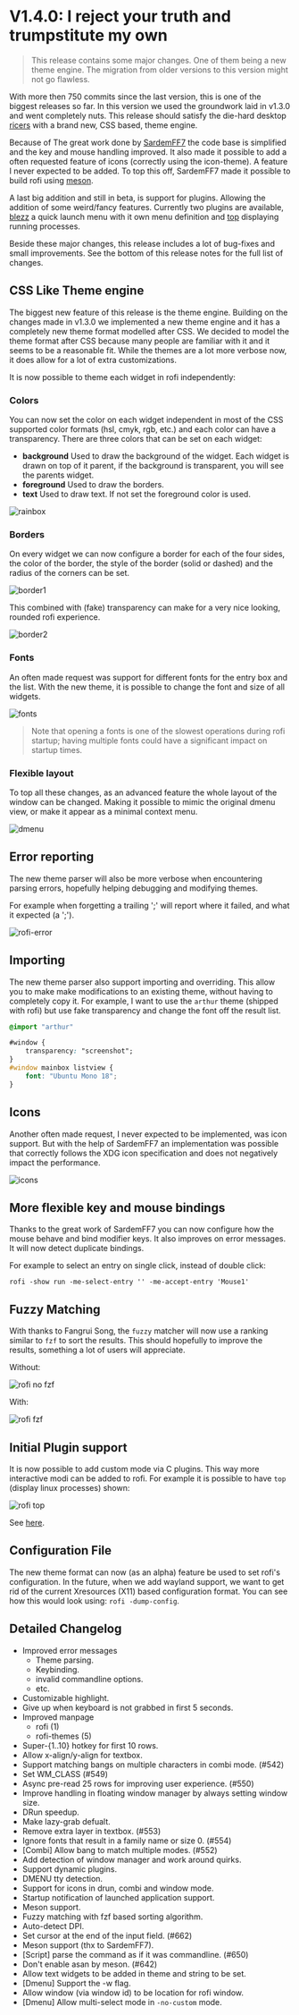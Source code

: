 # V1.4.0: I reject your truth and trumpstitute my own

> This release contains some major changes. One of them being a new theme engine. The migration from older versions
> to this version might not go flawless.

With more then 750 commits since the last version, this is one of the biggest releases so far.
In this version we used the groundwork laid in v1.3.0 and went completely nuts. This release should satisfy the die-hard
desktop [ricers](https://www.reddit.com/r/unixporn/) with a brand new, CSS based, theme engine.

Because of The great work done by [SardemFF7](https://github.com/SardemFF7/) the code base is simplified and the
key and mouse handling improved. It also made it possible to add a often requested feature of icons (correctly using the
icon-theme). A feature I never expected to be added. To top this off, SardemFF7 made it possible to build rofi using
[meson](http://mesonbuild.com/).

A last big addition and still in beta, is support for plugins. Allowing the addition of some weird/fancy features.
Currently two plugins are available, [blezz](https://gitcrate.org/qtools/rofi-blezz) a quick launch menu with it own
menu definition and [top](https://gitcrate.org/qtools/rofi-top/) displaying running processes.

Beside these major changes, this release includes a lot of bug-fixes and small improvements. See the bottom of this
release notes for the full list of changes.


## CSS Like Theme engine

The biggest new feature of this release is the theme engine. Building on the changes made in v1.3.0 we implemented a new
theme engine and it has a completely new theme format modelled after CSS. We decided to model the theme format after
CSS because many people are familiar with it and it seems to be a reasonable fit. While the themes are a lot more
verbose now, it does allow for a lot of extra customizations.

It is now possible to theme each widget in rofi independently:

### Colors

You can now set the color on each widget independent in most of the CSS supported color formats (hsl, cmyk, rgb, etc.)
and each color can have a transparency. There are three colors that can be set on each widget:

*  **background**
   Used to draw the background of the widget. Each widget is drawn on top of it parent, if the background is
   transparent, you will see the parents widget.
*  **foreground**
   Used to draw the borders.
*  **text**
   Used to draw text. If not set the foreground color is used.

![rainbox](rofi-rainbow.png)

### Borders

On every widget we can now configure a border for each of the four sides, the color of the border, the style of the
border (solid or dashed) and the radius of the corners can be set.

![border1](rofi-border.png)

This combined with (fake) transparency can make for a very nice looking, rounded rofi experience.

![border2](rofi-border-transp.png)

### Fonts

An often made request was support for different fonts for the entry box and the list. With the new theme, it is possible
to change the font and size of all widgets.

![fonts](rofi-fonts.png)

> Note that opening a fonts is one of the slowest operations during rofi startup; having multiple fonts could have a
> significant impact on startup times. 

### Flexible layout

To top all these changes, as an advanced feature the whole layout of the window can be changed. Making it possible to
mimic the original dmenu view, or make it appear as a minimal context menu.

![dmenu](rofi-dmenu.png)


## Error reporting

The new theme parser will also be more verbose when encountering parsing errors, hopefully helping debugging and
modifying themes.

For example when forgetting a trailing ';' will report where it failed, and what it expected (a ';').

![rofi-error](rofi-error.png)

## Importing

The new theme parser also support importing and overriding. This allow you to make make modifications to an existing
theme, without having to completely copy it. For example, I want to use the `arthur` theme (shipped with rofi) but use
fake transparency and change the font off the result list. 

```css
@import "arthur"

#window {
    transparency: "screenshot";
}
#window mainbox listview { 
    font: "Ubuntu Mono 18";
}                          
```

## Icons

Another often made request, I never expected to be implemented, was icon support. But with the help of SardemFF7 an
implementation was possible that correctly follows the XDG icon specification and does not negatively impact the
performance.


![icons](rofi-icons.png)


## More flexible key and mouse bindings

Thanks to the great work of SardemFF7 you can now configure how the mouse
behave and bind modifier keys. It also improves on error messages. It will now
detect duplicate bindings.

For example to select an entry on single click, instead of double click:

```
rofi -show run -me-select-entry '' -me-accept-entry 'Mouse1'
```


## Fuzzy Matching

With thanks to Fangrui Song, the `fuzzy` matcher will now use a ranking similar to `fzf` to sort the results.
This should hopefully to improve the results, something a lot of users will appreciate.

Without:

![rofi no fzf](rofi-no-fzf.png)

With:

![rofi fzf](rofi-fzf.png)


## Initial Plugin support

It is now possible to add custom mode via C plugins. This way more interactive modi can be added to rofi.
For example it is possible to have `top` (display linux processes) shown:

![rofi top](rofi-top.png)

See [here](https://gitcrate.org/qtools/rofi-top).

## Configuration File

The new theme format can now (as an alpha) feature be used to set rofi's configuration. In the future, when we add
wayland support, we want to get rid of the current Xresources (X11) based configuration format.
You can see how this would look using: `rofi -dump-config`.

## Detailed Changelog

* Improved error messages
  * Theme parsing.
  * Keybinding.
  * invalid commandline options.
  * etc.
* Customizable highlight.
* Give up when keyboard is not grabbed in first 5 seconds.
* Improved manpage
    * rofi (1)
    * rofi-themes (5)
* Super-{1..10} hotkey for first 10 rows.
* Allow x-align/y-align for textbox.
* Support matching bangs on multiple characters in combi mode. (#542)
* Set WM_CLASS (#549)
* Async pre-read 25 rows for improving user experience. (#550)
* Improve handling in floating window manager by always setting window size.
* DRun speedup.
* Make lazy-grab defualt.
* Remove extra layer in textbox. (#553)
* Ignore fonts that result in a family name or size 0. (#554)
* [Combi] Allow bang to match multiple modes. (#552)
* Add detection of window manager and work around quirks.
* Support dynamic plugins.
* DMENU tty detection.
* Support for icons in drun, combi and window mode.
* Startup notification of launched application support.
* Meson support.
* Fuzzy matching with fzf based sorting algorithm.
* Auto-detect DPI.
* Set cursor at the end of the input field. (#662)
* Meson support (thx to SardemFF7).
* [Script] parse the command as if it was commandline. (#650)
* Don't enable asan by meson. (#642)
* Allow text widgets to be added in theme and string to be set.
* [Dmenu] Support the -w flag.
* Allow window (via window id) to be location for rofi window.
* [Dmenu] Allow multi-select mode in `-no-custom` mode.
